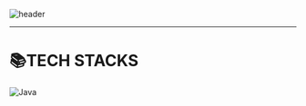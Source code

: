 
<!--
**mmmmmam/mmmmmam** is a ✨ _special_ ✨ repository because its `README.md` (this file) appears on your GitHub profile.

Here are some ideas to get you started:

- 🔭 I’m currently working on ...
- 🌱 I’m currently learning ...
- 👯 I’m looking to collaborate on ...
- 🤔 I’m looking for help with ...
- 💬 Ask me about ...
- 📫 How to reach me: ...
- 😄 Pronouns: ...
- ⚡ Fun fact: ...
-->

![header](https://capsule-render.vercel.app/api?type=transparent&text=Hello🐣&fontColor=8fc8db&fontAlign=50)

------
# 📚TECH STACKS
![Java](https://img.shields.io/badge/java-%23ED8B00.svg?style=for-the-badge&logo=openjdk&logoColor=white)
